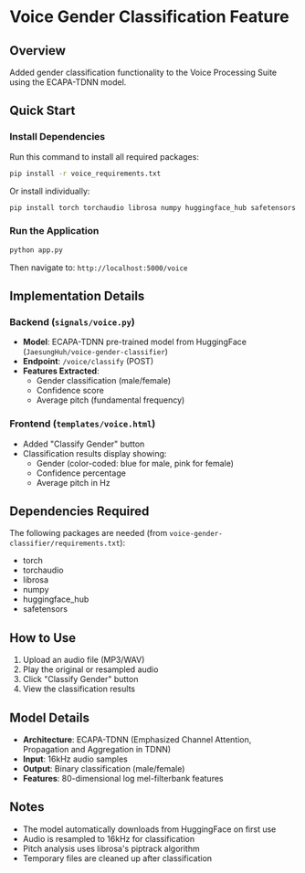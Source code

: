 # Voice Gender Classification Feature

## Overview
Added gender classification functionality to the Voice Processing Suite using the ECAPA-TDNN model.

## Quick Start

### Install Dependencies
Run this command to install all required packages:
```bash
pip install -r voice_requirements.txt
```

Or install individually:
```bash
pip install torch torchaudio librosa numpy huggingface_hub safetensors soundfile
```

### Run the Application
```bash
python app.py
```

Then navigate to: `http://localhost:5000/voice`

## Implementation Details

### Backend (`signals/voice.py`)
- **Model**: ECAPA-TDNN pre-trained model from HuggingFace (`JaesungHuh/voice-gender-classifier`)
- **Endpoint**: `/voice/classify` (POST)
- **Features Extracted**:
  - Gender classification (male/female)
  - Confidence score
  - Average pitch (fundamental frequency)

### Frontend (`templates/voice.html`)
- Added "Classify Gender" button
- Classification results display showing:
  - Gender (color-coded: blue for male, pink for female)
  - Confidence percentage
  - Average pitch in Hz

## Dependencies Required
The following packages are needed (from `voice-gender-classifier/requirements.txt`):
- torch
- torchaudio
- librosa
- numpy
- huggingface_hub
- safetensors

## How to Use
1. Upload an audio file (MP3/WAV)
2. Play the original or resampled audio
3. Click "Classify Gender" button
4. View the classification results

## Model Details
- **Architecture**: ECAPA-TDNN (Emphasized Channel Attention, Propagation and Aggregation in TDNN)
- **Input**: 16kHz audio samples
- **Output**: Binary classification (male/female)
- **Features**: 80-dimensional log mel-filterbank features

## Notes
- The model automatically downloads from HuggingFace on first use
- Audio is resampled to 16kHz for classification
- Pitch analysis uses librosa's piptrack algorithm
- Temporary files are cleaned up after classification
